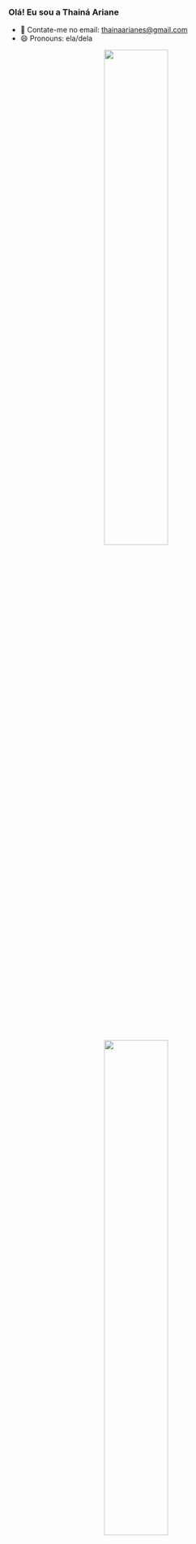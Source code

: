 ### Olá! Eu sou a Thainá Ariane

- 💬 Contate-me no email: thainaarianes@gmail.com
- 😄 Pronouns: ela/dela

<div align="center">
  <a href="https://github.com/thariane">
  <img width="50%" src="https://github-readme-stats.vercel.app/api?username=thariane&show_icons=true&theme=panda&include_all_commits=true&count_private=true"/>
  <img width="50%" src="https://github-readme-stats.vercel.app/api/top-langs/?username=thariane&layout=compact&langs_count=7&theme=panda"/>

  ##
  
  <div>
    
    ![Snake animation](https://github.com/thariane/thariane/blob/output/github-contribution-grid-snake.svg)
</div>
    
  <a href="https://instagram.com/thainaariane" target="_blank"><img src="https://img.shields.io/badge/-Instagram-%23E4405F?style=for-the-badge&logo=instagram&logoColor=white" target="_blank"></a>
  <a href = "mailto:thainaarianes@gmail.com"><img src="https://img.shields.io/badge/-Gmail-%23333?style=for-the-badge&logo=gmail&logoColor=white" target="_blank"></a>
  <a href="https://www.linkedin.com/in/thainaariane/" target="_blank"><img src="https://img.shields.io/badge/-LinkedIn-%230077B5?style=for-the-badge&logo=linkedin&logoColor=white" target="_blank"></a>
